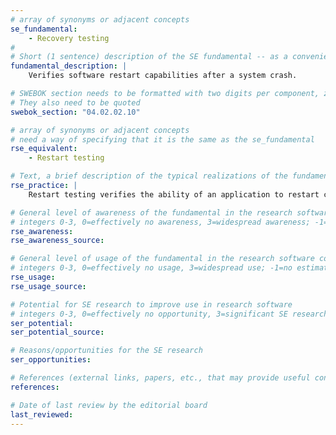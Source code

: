 ```yaml
---
# array of synonyms or adjacent concepts
se_fundamental:
    - Recovery testing
#
# Short (1 sentence) description of the SE fundamental -- as a convenience
fundamental_description: |
    Verifies software restart capabilities after a system crash. 

# SWEBOK section needs to be formatted with two digits per component, zero-filled so that they sort lexically as strings
# They also need to be quoted
swebok_section: "04.02.02.10"

# array of synonyms or adjacent concepts
# need a way of specifying that it is the same as the se_fundamental
rse_equivalent:
    - Restart testing

# Text, a brief description of the typical realizations of the fundamental, in RSE practice
rse_practice: |
    Restart testing verifies the ability of an application to restart correctly, using stored state, as required

# General level of awareness of the fundamental in the research software community
# integers 0-3, 0=effectively no awareness, 3=widespread awareness; -1=no estimate
rse_awareness:
rse_awareness_source: 

# General level of usage of the fundamental in the research software community
# integers 0-3, 0=effectively no usage, 3=widespread use; -1=no estimate
rse_usage: 
rse_usage_source: 

# Potential for SE research to improve use in research software
# integers 0-3, 0=effectively no opportunity, 3=significant SE research beneficial; -1=no estimate
ser_potential: 
ser_potential_source: 

# Reasons/opportunities for the SE research
ser_opportunities: 

# References (external links, papers, etc., that may provide useful connections)
references:

# Date of last review by the editorial board
last_reviewed: 
---
```

